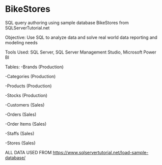 # BikeStores
SQL query authoring using sample database BikeStores from SQLServerTutorial.net

Objective: Use SQL to analyze data and solve real world data reporting and modeling needs 

Tools Used: SQL Server, SQL Server Management Studio, Microsoft Power BI

Tables:
-Brands (Production)

-Categories (Production)

-Products (Production)

-Stocks (Production)

-Customers (Sales)

-Orders (Sales)

-Order Items (Sales)

-Staffs (Sales)

-Stores (Sales)






 ALL DATA USED FROM https://www.sqlservertutorial.net/load-sample-database/
